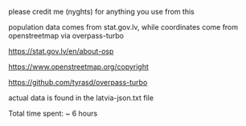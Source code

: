 please credit me (nyghts) for anything you use from this

population data comes from stat.gov.lv, while coordinates come from openstreetmap via overpass-turbo

https://stat.gov.lv/en/about-osp

https://www.openstreetmap.org/copyright

https://github.com/tyrasd/overpass-turbo

actual data is found in the latvia-json.txt file

Total time spent: ~ 6 hours
